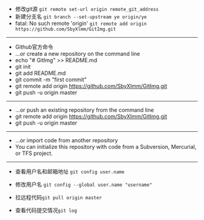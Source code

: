 * 修改git源 `git remote set-url origin remote_git_address`
* 新建分支名 `git branch --set-upstream ye origin/ye`
* fatal: No such remote 'origin'
`git remote add origin https://github.com/SbyXlmm/GitImg.git`
***
* Github官方命令
* …or create a new repository on the command line
* echo "# GitImg" >> README.md
* git init
* git add README.md
* git commit -m "first commit"
* git remote add origin https://github.com/SbyXlmm/GitImg.git
* git push -u origin master
***
* …or push an existing repository from the command line
* git remote add origin https://github.com/SbyXlmm/GitImg.git
* git push -u origin master
***
* …or import code from another repository
* You can initialize this repository with code from a Subversion, Mercurial, or TFS project.
***
* 查看用户名和邮箱地址 `git config user.name`

* 修改用户名 `git config --global user.name "username"`
* 拉远程代码`git pull origin master`
* 查看代码提交情况`git log`

